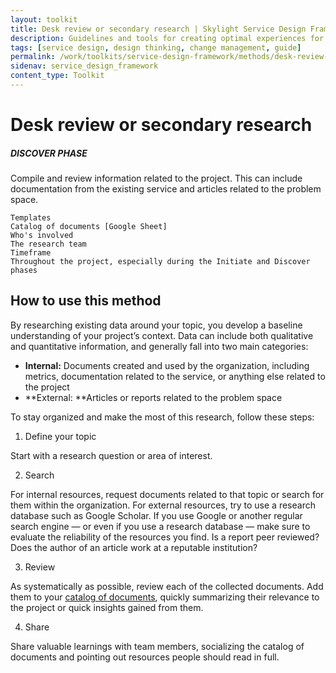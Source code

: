 ```yaml
---
layout: toolkit
title: Desk review or secondary research | Skylight Service Design Framework
description: Guidelines and tools for creating optimal experiences for both users and your organization.
tags: [service design, design thinking, change management, guide]
permalink: /work/toolkits/service-design-framework/methods/desk-review-or-secondary-research/
sidenav: service_design_framework
content_type: Toolkit
---
```


# Desk review or secondary research

##### DISCOVER PHASE

Compile and review information related to the project. This can include documentation from the existing service and articles related to the problem space.


```
Templates
Catalog of documents [Google Sheet]
Who's involved
The research team
Timeframe
Throughout the project, especially during the Initiate and Discover phases
```


## How to use this method

By researching existing data around your topic, you develop a baseline understanding of your project’s context. Data can include both qualitative and quantitative information, and generally fall into two main categories:



* **Internal:** Documents created and used by the organization, including metrics, documentation related to the service, or anything else related to the project
* **External: **Articles or reports related to the problem space

To stay organized and make the most of this research, follow these steps:



1. Define your topic

Start with a research question or area of interest.



2. Search

For internal resources, request documents related to that topic or search for them within the organization. For external resources, try to use a research database such as Google Scholar. If you use Google or another regular search engine — or even if you use a research database — make sure to evaluate the reliability of the resources you find. Is a report peer reviewed? Does the author of an article work at a reputable institution?



3. Review

As systematically as possible, review each of the collected documents. Add them to your [catalog of documents](https://docs.google.com/spreadsheets/d/1NpxJqESjlRBdEkz9kTxKbOGq0cabcDlm_Ks_Y_5_ykQ/edit?usp=sharing), quickly summarizing their relevance to the project or quick insights gained from them.



4. Share

Share valuable learnings with team members, socializing the catalog of documents and pointing out resources people should read in full.

